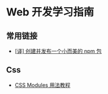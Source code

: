# Web 开发学习指南

## 常用链接

-   [[译] 创建并发布一个小而美的 npm 包](https://juejin.im/post/6844903751833092104)

## Css

-   [CSS Modules 用法教程](http://www.ruanyifeng.com/blog/2016/06/css_modules.html)
